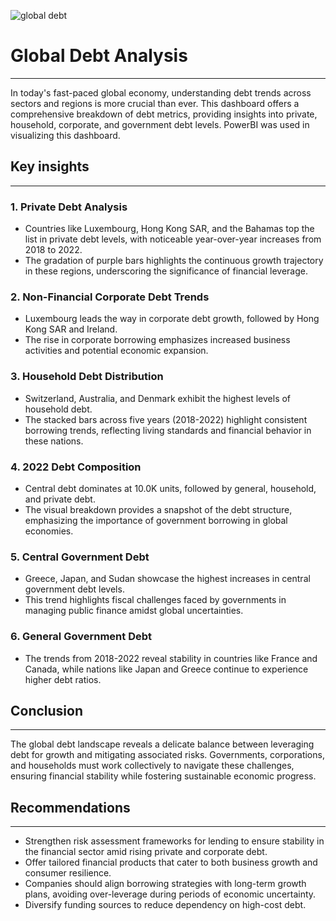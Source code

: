 ![global debt](https://github.com/user-attachments/assets/f27959e5-edb3-4b5f-a3e1-2d4818984fa7)

# Global Debt Analysis
---
In today's fast-paced global economy, understanding debt trends across sectors and regions is more crucial than ever. This dashboard offers a comprehensive breakdown of debt metrics, providing insights into private, household, corporate, and government debt levels.
PowerBI was used in visualizing this dashboard.
## Key insights
---
### 1.	Private Debt Analysis
-	Countries like Luxembourg, Hong Kong SAR, and the Bahamas top the list in private debt levels, with noticeable year-over-year increases from 2018 to 2022.
-	The gradation of purple bars highlights the continuous growth trajectory in these regions, underscoring the significance of financial leverage.
### 2.	Non-Financial Corporate Debt Trends
-	Luxembourg leads the way in corporate debt growth, followed by Hong Kong SAR and Ireland.
-	The rise in corporate borrowing emphasizes increased business activities and potential economic expansion.
### 3.	Household Debt Distribution
-	Switzerland, Australia, and Denmark exhibit the highest levels of household debt.
-	The stacked bars across five years (2018-2022) highlight consistent borrowing trends, reflecting living standards and financial behavior in these nations.
### 4.	2022 Debt Composition
-	Central debt dominates at 10.0K units, followed by general, household, and private debt.
-	The visual breakdown provides a snapshot of the debt structure, emphasizing the importance of government borrowing in global economies.
### 5.	Central Government Debt
-	Greece, Japan, and Sudan showcase the highest increases in central government debt levels.
-	This trend highlights fiscal challenges faced by governments in managing public finance amidst global uncertainties.
### 6.	General Government Debt
-	The trends from 2018-2022 reveal stability in countries like France and Canada, while nations like Japan and Greece continue to experience higher debt ratios.
## Conclusion
---
The global debt landscape reveals a delicate balance between leveraging debt for growth and mitigating associated risks. Governments, corporations, and households must work collectively to navigate these challenges, ensuring financial stability while fostering sustainable economic progress.
## Recommendations
---
-	Strengthen risk assessment frameworks for lending to ensure stability in the financial sector amid rising private and corporate debt.
-	Offer tailored financial products that cater to both business growth and consumer resilience.
-	Companies should align borrowing strategies with long-term growth plans, avoiding over-leverage during periods of economic uncertainty.
-	Diversify funding sources to reduce dependency on high-cost debt.
